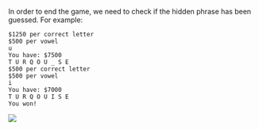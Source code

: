 <!--title={End}-->

<!--concepts={If Statements, Print Statements}-->

<!--badges={Python:180, Software Engineering:22}-->

In order to end the game, we need to check if the hidden phrase has been guessed.  For example:

```
$1250 per correct letter
$500 per vowel
u
You have: $7500
T U R Q O U _ S E 
$500 per correct letter
$500 per vowel
i
You have: $7000
T U R Q O U I S E 
You won!
```

<img src="https://social.fbbonline.in/data/fb_images/fbbonline/10151633557743093.jpg">

